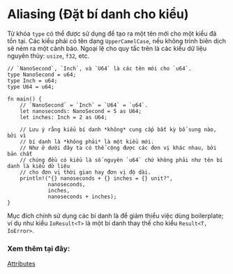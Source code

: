 # Aliasing (Đặt bí danh cho kiểu)

Từ khóa `type` có thể được sử dụng để tạo ra một tên mới cho một kiểu đã tồn tại. Các kiểu
phải có tên dạng `UpperCamelCase`, nếu không trình biên dịch sẽ ném ra một cảnh báo. Ngoại
lệ cho quy tắc trên là các kiểu dữ liệu nguyên thủy: `usize`, `f32`, etc.

```rust,editable
// `NanoSecond`, `Inch`, và `U64` là các tên mới cho `u64`.
type NanoSecond = u64;
type Inch = u64;
type U64 = u64;

fn main() {
    // `NanoSecond` = `Inch` = `U64` = `u64`.
    let nanoseconds: NanoSecond = 5 as U64;
    let inches: Inch = 2 as U64;

    // Lưu ý rằng kiểu bí danh *không* cung cấp bất kỳ bổ sung nào, bởi vì
    // bí danh là *không phải* là một kiểu mới.
    // Như ở dưới đây ta có thể cộng được các đơn vị khác nhau, bởi bản chất
    // chúng đều có kiểu là số nguyên `u64` chứ không phải như tên bí danh là kiểu dữ liệu
    // cho đơn vị thời gian hay đơn vị độ dài.
    println!("{} nanoseconds + {} inches = {} unit?",
             nanoseconds,
             inches,
             nanoseconds + inches);
}
```

Mục đích chính sử dụng các bí danh là để giảm thiểu việc dùng boilerplate; ví dụ như kiểu `IoResult<T>`
là một bí danh thay thế cho kiểu `Result<T, IoError>`.

### Xem thêm tại đây:

[Attributes](../attribute.md)
